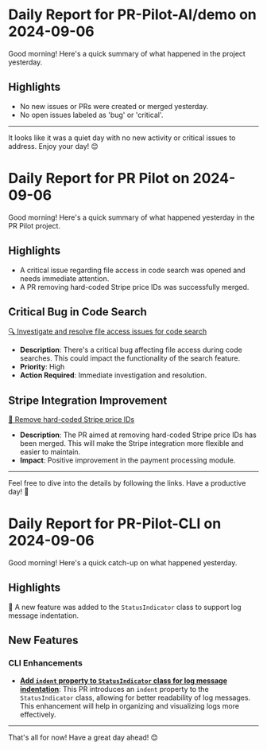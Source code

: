 # Daily Report for PR-Pilot-AI/demo on 2024-09-06

Good morning! Here's a quick summary of what happened in the project yesterday.

## Highlights
- No new issues or PRs were created or merged yesterday.
- No open issues labeled as 'bug' or 'critical'.

---

It looks like it was a quiet day with no new activity or critical issues to address. Enjoy your day! 😊


# Daily Report for PR Pilot on 2024-09-06

Good morning! Here's a quick summary of what happened yesterday in the PR Pilot project.

## Highlights
- A critical issue regarding file access in code search was opened and needs immediate attention.
- A PR removing hard-coded Stripe price IDs was successfully merged.

## Critical Bug in Code Search
[🔍 Investigate and resolve file access issues for code search](https://github.com/PR-Pilot-AI/pr-pilot/issues/229)
- **Description**: There's a critical bug affecting file access during code searches. This could impact the functionality of the search feature.
- **Priority**: High
- **Action Required**: Immediate investigation and resolution.

## Stripe Integration Improvement
[🔧 Remove hard-coded Stripe price IDs](https://github.com/PR-Pilot-AI/pr-pilot/pull/227)
- **Description**: The PR aimed at removing hard-coded Stripe price IDs has been merged. This will make the Stripe integration more flexible and easier to maintain.
- **Impact**: Positive improvement in the payment processing module.

---

Feel free to dive into the details by following the links. Have a productive day! 🚀


# Daily Report for PR-Pilot-CLI on 2024-09-06

Good morning! Here's a quick catch-up on what happened yesterday.

## Highlights
🚀 A new feature was added to the `StatusIndicator` class to support log message indentation.

## New Features
### CLI Enhancements
- **[Add `indent` property to `StatusIndicator` class for log message indentation](https://github.com/PR-Pilot-AI/pr-pilot-cli/pull/110)**: This PR introduces an `indent` property to the `StatusIndicator` class, allowing for better readability of log messages. This enhancement will help in organizing and visualizing logs more effectively.

---

That's all for now! Have a great day ahead! 😊


